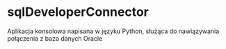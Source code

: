 # sqlDeveloperConnector
Aplikacja konsolowa napisana w języku Python, służąca do nawiązywania połączenia z baza danych Oracle
